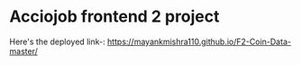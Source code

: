 # Acciojob frontend 2 project 
Here's the deployed link-: https://mayankmishra110.github.io/F2-Coin-Data-master/
